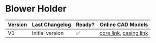 # Blower Holder

| Version | Last Changelog | Ready? | Online CAD Models |
| ------- | -------------- | ------ | ----------------- |
| V1 | Initial version | ✅ | [core link](https://a360.co/2X7eoLW), [casing link](https://a360.co/2X5DwCR)
